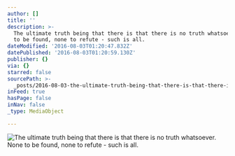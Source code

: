 ```yaml
---
author: []
title: ''
description: >-
  The ultimate truth being that there is that there is no truth whatsoever. None
  to be found, none to refute - such is all. 
dateModified: '2016-08-03T01:20:47.832Z'
datePublished: '2016-08-03T01:20:59.130Z'
publisher: {}
via: {}
starred: false
sourcePath: >-
  _posts/2016-08-03-the-ultimate-truth-being-that-there-is-that-there-is-no-trut.md
inFeed: true
hasPage: false
inNav: false
_type: MediaObject

---
```

![The ultimate truth being that there is that there is no truth whatsoever. None to be found, none to refute - such is all. ](https://s3-us-west-2.amazonaws.com/the-grid-img/p/0ebb498499034004b3120122aa834326b84df604.jpg)